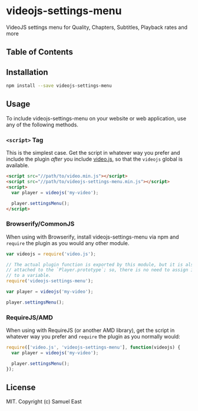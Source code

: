 # videojs-settings-menu

VideoJS settings menu for Quality, Chapters, Subtitles, Playback rates and more

## Table of Contents

<!-- START doctoc -->
<!-- END doctoc -->
## Installation

```sh
npm install --save videojs-settings-menu
```

## Usage

To include videojs-settings-menu on your website or web application, use any of the following methods.

### `<script>` Tag

This is the simplest case. Get the script in whatever way you prefer and include the plugin _after_ you include [video.js][videojs], so that the `videojs` global is available.

```html
<script src="//path/to/video.min.js"></script>
<script src="//path/to/videojs-settings-menu.min.js"></script>
<script>
  var player = videojs('my-video');

  player.settingsMenu();
</script>
```

### Browserify/CommonJS

When using with Browserify, install videojs-settings-menu via npm and `require` the plugin as you would any other module.

```js
var videojs = require('video.js');

// The actual plugin function is exported by this module, but it is also
// attached to the `Player.prototype`; so, there is no need to assign it
// to a variable.
require('videojs-settings-menu');

var player = videojs('my-video');

player.settingsMenu();
```

### RequireJS/AMD

When using with RequireJS (or another AMD library), get the script in whatever way you prefer and `require` the plugin as you normally would:

```js
require(['video.js', 'videojs-settings-menu'], function(videojs) {
  var player = videojs('my-video');

  player.settingsMenu();
});
```

## License

MIT. Copyright (c) Samuel East


[videojs]: http://videojs.com/
